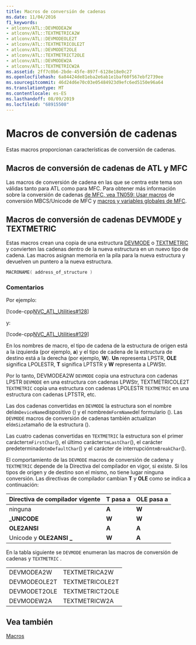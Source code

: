```yaml
---
title: Macros de conversión de cadenas
ms.date: 11/04/2016
f1_keywords:
- atlconv/ATL::DEVMODEA2W
- atlconv/ATL::TEXTMETRICA2W
- atlconv/ATL::DEVMODEOLE2T
- atlconv/ATL::TEXTMETRICOLE2T
- atlconv/ATL::DEVMODET2OLE
- atlconv/ATL::TEXTMETRICT2OLE
- atlconv/ATL::DEVMODEW2A
- atlconv/ATL::TEXTMETRICW2A
ms.assetid: 2ff7c0b6-2bde-45fe-897f-6128e18e0c27
ms.openlocfilehash: 6a84424de81eba2e6ab1e1baf60f567ebf2739ee
ms.sourcegitcommit: 46d24d6e70c03e05484923d9efc6ed5150e96a64
ms.translationtype: MT
ms.contentlocale: es-ES
ms.lasthandoff: 08/09/2019
ms.locfileid: "68915508"
---
```

# <a name="string-conversion-macros"></a>Macros de conversión de cadenas

Estas macros proporcionan características de conversión de cadenas.

##  <a name="atl_and_mfc_string_conversion_macros"></a>Macros de conversión de cadenas de ATL y MFC

Las macros de conversión de cadena en las que se centra este tema son válidas tanto para ATL como para MFC. Para obtener más información sobre la conversión de cadenas [de MFC, vea TN059: Usar macros](../../mfc/tn059-using-mfc-mbcs-unicode-conversion-macros.md) de conversión MBCS/Unicode de MFC y [macros y variables globales de MFC](../../mfc/reference/mfc-macros-and-globals.md).

##  <a name="devmode_and_textmetric_string_conversion_macros"></a>Macros de conversión de cadenas DEVMODE y TEXTMETRIC

Estas macros crean una copia de una estructura [DEVMODE](/windows/win32/api/wingdi/ns-wingdi-devmodea) o [TEXTMETRIC](/windows/desktop/api/wingdi/ns-wingdi-tagtextmetrica) y convierten las cadenas dentro de la nueva estructura en un nuevo tipo de cadena. Las macros asignan memoria en la pila para la nueva estructura y devuelven un puntero a la nueva estructura.

```cpp
MACRONAME( address_of_structure )
```

### <a name="remarks"></a>Comentarios

Por ejemplo:

[!code-cpp[NVC_ATL_Utilities#128](../../atl/codesnippet/cpp/string-conversion-macros_1.cpp)]

y:

[!code-cpp[NVC_ATL_Utilities#129](../../atl/codesnippet/cpp/string-conversion-macros_2.cpp)]

En los nombres de macro, el tipo de cadena de la estructura de origen está a la izquierda (por ejemplo, **a**) y el tipo de cadena de la estructura de destino está a la derecha (por ejemplo, **W**). **Un** representa LPSTR, **OLE** significa LPOLESTR, **T** significa LPTSTR y **W** representa a LPWStr.

Por lo tanto, DEVMODEA2W `DEVMODE` copia una estructura con cadenas LPSTR `DEVMODE` en una estructura con cadenas LPWStr, TEXTMETRICOLE2T `TEXTMETRIC` copia una estructura con cadenas LPOLESTR `TEXTMETRIC` en una estructura con cadenas LPTSTR, etc.

Las dos cadenas convertidas en `DEVMODE` la estructura son el nombre del`dmDeviceName`dispositivo () y el nombre`dmFormName`del formulario (). Las `DEVMODE` macros de conversión de cadenas también actualizan el`dmSize`tamaño de la estructura ().

Las cuatro cadenas convertidas en `TEXTMETRIC` la estructura son el primer carácter`tmFirstChar`(), el último carácter`tmLastChar`(), el carácter predeterminado`tmDefaultChar`() y el carácter de interrupción`tmBreakChar`().

El comportamiento de las `DEVMODE` macros de conversión de cadena y `TEXTMETRIC` depende de la Directiva del compilador en vigor, si existe. Si los tipos de origen y de destino son el mismo, no tiene lugar ninguna conversión. Las directivas de compilador cambian **T** y **OLE** como se indica a continuación:

|Directiva de compilador vigente|T pasa a|OLE pasa a|
|----------------------------------|---------------|-----------------|
|ninguna|**A**|**W**|
|**\_UNICODE**|**W**|**W**|
|**OLE2ANSI**|**A**|**A**|
|Unicode y **OLE2ANSI**  **\_**|**W**|**A**|

En la tabla siguiente se `DEVMODE` enumeran las macros de conversión de cadenas y `TEXTMETRIC` .

|||
|-|-|
|DEVMODEA2W|TEXTMETRICA2W|
|DEVMODEOLE2T|TEXTMETRICOLE2T|
|DEVMODET2OLE|TEXTMETRICT2OLE|
|DEVMODEW2A|TEXTMETRICW2A|

## <a name="see-also"></a>Vea también

[Macros](../../atl/reference/atl-macros.md)
